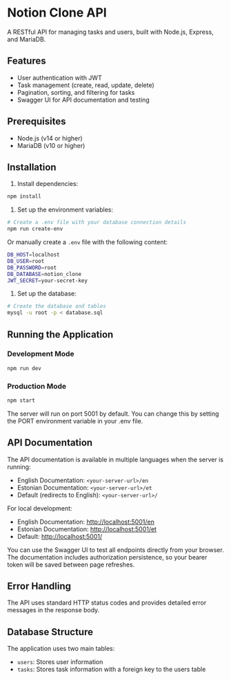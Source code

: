 # Notion Clone API

A RESTful API for managing tasks and users, built with Node.js, Express, and MariaDB.

## Features

- User authentication with JWT
- Task management (create, read, update, delete)
- Pagination, sorting, and filtering for tasks
- Swagger UI for API documentation and testing

## Prerequisites

- Node.js (v14 or higher)
- MariaDB (v10 or higher)

## Installation

1. Install dependencies:

```bash
npm install
```

1. Set up the environment variables:

```bash
# Create a .env file with your database connection details
npm run create-env
```

Or manually create a `.env` file with the following content:

```bash
DB_HOST=localhost
DB_USER=root
DB_PASSWORD=root
DB_DATABASE=notion_clone
JWT_SECRET=your-secret-key
```

1. Set up the database:

```bash
# Create the database and tables
mysql -u root -p < database.sql
```

## Running the Application

### Development Mode

```bash
npm run dev
```

### Production Mode

```bash
npm start
```

The server will run on port 5001 by default. You can change this by setting the PORT environment variable in your .env file.

## API Documentation

The API documentation is available in multiple languages when the server is running:

- English Documentation: `<your-server-url>/en`
- Estonian Documentation: `<your-server-url>/et`
- Default (redirects to English): `<your-server-url>/`

For local development:

- English Documentation: <http://localhost:5001/en>
- Estonian Documentation: <http://localhost:5001/et>
- Default: <http://localhost:5001/>

You can use the Swagger UI to test all endpoints directly from your browser. The documentation includes authorization
persistence, so your bearer token will be saved between page refreshes.

## Error Handling

The API uses standard HTTP status codes and provides detailed error messages in the response body.

## Database Structure

The application uses two main tables:

- `users`: Stores user information
- `tasks`: Stores task information with a foreign key to the users table
